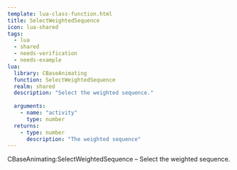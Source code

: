 ```yaml
---
template: lua-class-function.html
title: SelectWeightedSequence
icon: lua-shared
tags:
  - lua
  - shared
  - needs-verification
  - needs-example
lua:
  library: CBaseAnimating
  function: SelectWeightedSequence
  realm: shared
  description: "Select the weighted sequence."
  
  arguments:
    - name: "activity"
      type: number
  returns:
    - type: number
      description: "The weighted sequence"
---
```


<div class="lua__search__keywords">
CBaseAnimating:SelectWeightedSequence &#x2013; Select the weighted sequence.
</div>
